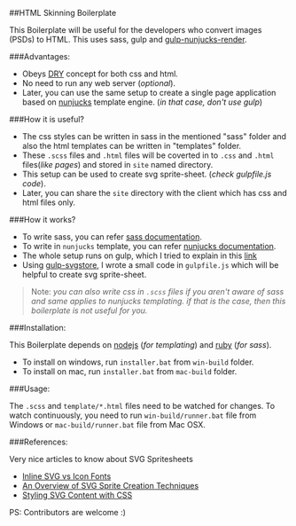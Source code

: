 

##HTML Skinning Boilerplate

This Boilerplate will be useful for the developers who convert images (PSDs) to HTML. This uses sass, gulp and [gulp-nunjucks-render](https://github.com/carlosl/gulp-nunjucks-render).

###Advantages:

- Obeys [DRY](https://en.wikipedia.org/wiki/Don%27t_repeat_yourself) concept for both css and html.
- No need to run any web server (_optional_).
- Later, you can use the same setup to create a single page application based on [nunjucks](https://mozilla.github.io/nunjucks/) template engine. (_in that case, don't use gulp_)

###How it is useful?

- The css styles can be written in sass in the mentioned "sass" folder and also the html templates can be written in "templates" folder. 
- These `.scss` files and `.html` files will be coverted in to `.css` and `.html` files(_like pages_) and stored in `site` named directory.
- This setup can be used to create svg sprite-sheet. (_check gulpfile.js code_).
- Later, you can share the `site` directory with the client which has css and html files only.

###How it works?

- To write sass, you can refer [sass documentation](http://sass-lang.com/documentation/file.SASS_REFERENCE.html).
- To write in `nunjucks` template, you can refer [nunjucks documentation](https://mozilla.github.io/nunjucks/).
- The whole setup runs on gulp, which I tried to explain in this [link](http://stackoverflow.com/a/32228623/1577396)
- Using [gulp-svgstore](https://github.com/w0rm/gulp-svgstore), I wrote a small code in `gulpfile.js` which will be helpful to create svg sprite-sheet.

> Note: _you can also write css in `.scss` files if you aren't aware of sass and same applies to nunjucks templating. if that is the case, then this boilerplate is not useful for you._

###Installation:

This Boilerplate depends on [nodejs](https://nodejs.org/download/) (_for templating_) and [ruby](https://www.ruby-lang.org/en/downloads/) (_for sass_). 
- To install on windows, run `installer.bat` from `win-build` folder.
- To install on mac, run `installer.bat` from `mac-build` folder.

###Usage:

The `.scss` and `template/*.html` files need to be watched for changes. To watch continuously, you need to run `win-build/runner.bat` file from Windows or `mac-build/runner.bat` file from Mac OSX.

###References:

Very nice articles to know about SVG Spritesheets

- [Inline SVG vs Icon Fonts](https://css-tricks.com/icon-fonts-vs-svg/)
- [An Overview of SVG Sprite Creation Techniques](https://24ways.org/2014/an-overview-of-svg-sprite-creation-techniques/)
- [Styling SVG <use> Content with CSS](http://tympanus.net/codrops/2015/07/16/styling-svg-use-content-css/)

PS: Contributors are welcome :)
